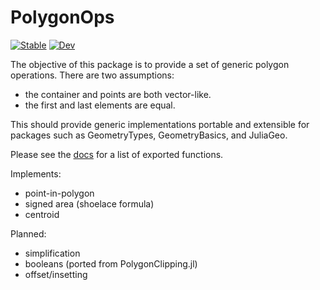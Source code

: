 # PolygonOps

[![Stable](https://img.shields.io/badge/docs-stable-blue.svg)](https://juliageometry.github.io/PolygonOps.jl/stable)
[![Dev](https://img.shields.io/badge/docs-dev-blue.svg)](https://juliageometry.github.io/PolygonOps.jl/dev)

The objective of this package is to provide a set of generic polygon operations. There are two assumptions: 
 - the container and points are both vector-like.
 - the first and last elements are equal. 
 
This should provide generic implementations portable and extensible for packages such as GeometryTypes, GeometryBasics, and JuliaGeo.

Please see the [docs](https://juliageometry.github.io/PolygonOps.jl/stable) for a list of exported functions.

Implements:
  - point-in-polygon
  - signed area (shoelace formula)
  - centroid

Planned:
  - simplification
  - booleans (ported from PolygonClipping.jl)
  - offset/insetting
